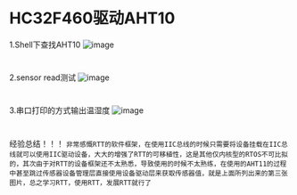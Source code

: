 # HC32F460驱动AHT10
1.Shell下查找AHT10
![image](https://github.com/Yaochenger/summer2022/blob/main/WangShun/Day3/3.picture/1.aht10%E4%BC%A0%E6%84%9F%E5%99%A8%E6%9F%A5%E6%89%BE.jpg)
#
2.sensor read测试
![image](https://github.com/Yaochenger/summer2022/blob/main/WangShun/Day3/3.picture/2.aht10%E6%95%B0%E6%8D%AE%E6%B5%8B%E8%AF%95.jpg)
#
3.串口打印的方式输出温湿度
![image](https://github.com/Yaochenger/summer2022/blob/main/WangShun/Day3/3.picture/3.%E4%B8%B2%E5%8F%A3%E6%89%93%E5%8D%B0.jpg)
#
经验总结！！！
`非常感慨RTT的软件框架，在使用IIC总线的时候只需要将设备挂载在IIC总线就可以使用IIC驱动设备，大大的增强了RTT的可移植性，这是其他仅内核型的RTOS不可比拟的，其次由于对RTT的设备框架还不太熟悉，导致使用的时候不太熟练，在使用的AHT11的过程中甚至跳过传感器设备管理层直接使用设备驱动层来获取传感器值，就是上面所列出来的第三张图片，总之学习RTT，使用RTT，发展RTT就行了`



